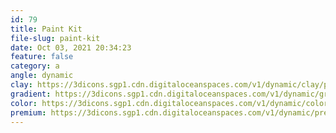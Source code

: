 ```yaml
---
id: 79
title: Paint Kit
file-slug: paint-kit
date: Oct 03, 2021 20:34:23
feature: false
category: a
angle: dynamic
clay: https://3dicons.sgp1.cdn.digitaloceanspaces.com/v1/dynamic/clay/paint-kit-dynamic-clay.png
gradient: https://3dicons.sgp1.cdn.digitaloceanspaces.com/v1/dynamic/gradient/paint-kit-dynamic-gradient.png
color: https://3dicons.sgp1.cdn.digitaloceanspaces.com/v1/dynamic/color/paint-kit-dynamic-color.png
premium: https://3dicons.sgp1.cdn.digitaloceanspaces.com/v1/dynamic/premium/paint-kit-dynamic-premium.png
---
```

